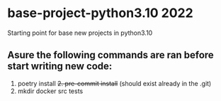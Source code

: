 # base-project-python3.10 2022
Starting point for base new projects in python3.10 

## Asure the following commands are ran before start writing new code:
1. poetry install
~~2. pre-commit install~~ (should exist already in the .git)
3. mkdir docker src tests

